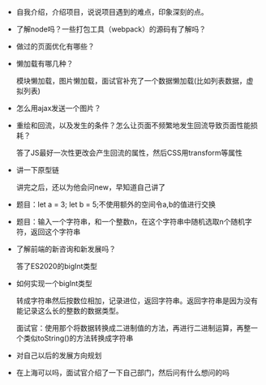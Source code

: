 * 自我介绍，介绍项目，说说项目遇到的难点，印象深刻的点。

* 了解node吗？一些打包工具（webpack）的源码有了解吗？

* 做过的页面优化有哪些？

* 懒加载有哪几种？

  模块懒加载，图片懒加载，面试官补充了一个数据懒加载(比如列表数据，虚拟列表)

* 怎么用ajax发送一个图片？

* 重绘和回流，以及发生的条件？怎么让页面不频繁地发生回流导致页面性能损耗？

  答了JS最好一次性更改会产生回流的属性，然后CSS用transform等属性

* 讲一下原型链

  讲完之后，还以为他会问new，早知道自己讲了

* 题目：let a = 3; let b = 5;不使用额外的空间令a,b的值进行交换

* 题目：输入一个字符串，和一个整数n，在这个字符串中随机选取n个随机字符，返回这个字符串

* 了解前端的新咨询和新发展吗？

  答了ES2020的bigInt类型

* 如何实现一个bigInt类型

  转成字符串然后按数位相加，记录进位，返回字符串。返回字符串是因为没有能记录这么长的整数的数据类型。

  面试官：使用那个将数据转换成二进制值的方法，再进行二进制运算，再整一个类似toString()的方法转换成字符串

* 对自己以后的发展方向规划

* 在上海可以吗，面试官介绍了一下自己部门，然后问有什么想问的吗

